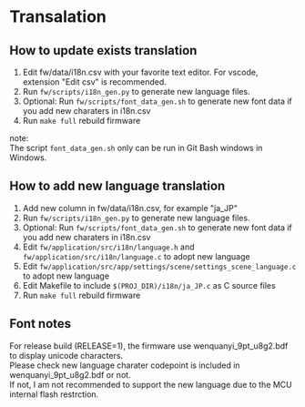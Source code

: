 # Transalation 

## How to update exists translation

1. Edit fw/data/i18n.csv with your favorite text editor. For vscode, extension "Edit csv" is recommended.
2. Run `fw/scripts/i18n_gen.py` to generate new language files.
3. Optional: Run `fw/scripts/font_data_gen.sh` to generate new font data if you add new charaters in i18n.csv
4. Run `make full` rebuild firmware

note: <br />
The script `font_data_gen.sh` only can be run in Git Bash windows in Windows.

## How to add new language translation

1. Add new column in fw/data/i18n.csv, for example "ja_JP"
2. Run `fw/scripts/i18n_gen.py` to generate new language files.
3. Optional: Run `fw/scripts/font_data_gen.sh` to generate new font data if you add new charaters in i18n.csv
4. Edit `fw/application/src/i18n/language.h` and `fw/application/src/i18n/language.c` to adopt new language
5. Edit `fw/application/src/app/settings/scene/settings_scene_language.c` to adopt new language
6. Edit Makefile to include `$(PROJ_DIR)/i18n/ja_JP.c` as C source files
7. Run `make full` rebuild firmware

## Font notes 

For release build (RELEASE=1), the firmware use wenquanyi_9pt_u8g2.bdf to display unicode characters.  <br />
Please check new language charater codepoint is included in wenquanyi_9pt_u8g2.bdf or not.<br />
If not, I am not recommended to support the new language due to the MCU internal flash restrction. 
